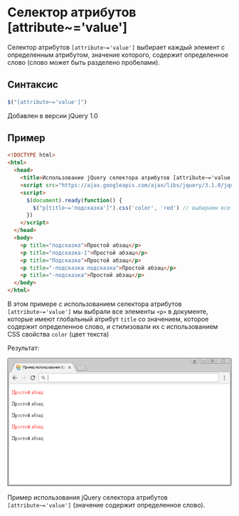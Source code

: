 # Селектор атрибутов [attribute~='value']

Селектор атрибутов `[attribute~='value']` выбирает каждый элемент с определенным атрибутом, значение которого, содержит определенное слово (слово может быть разделено пробелами).

## Синтаксис

```js
$("[attribute~='value']")
```

Добавлен в версии jQuery 1.0

## Пример

```html
<!DOCTYPE html>
<html>
  <head>
    <title>Использование jQuery селектора атрибутов [attribute~='value']</title>
    <script src="https://ajax.googleapis.com/ajax/libs/jquery/3.1.0/jquery.min.js"></script>
    <script>
      $(document).ready(function() {
        $("p[title~='подсказка']").css('color', 'red') // выбираем все HTML элементы <p>, которые имеют определенный атрибут, значение которого, содержит определенное слово и устанавливаем цвет текста - красный
      })
    </script>
  </head>
  <body>
    <p title="подсказка">Простой абзац</p>
    <p title="подсказка-1">Простой абзац</p>
    <p title="Подсказка">Простой абзац</p>
    <p title="-подсказка подсказка">Простой абзац</p>
    <p title="-подсказка">Простой абзац</p>
  </body>
</html>
```

В этом примере с использованием селектора атрибутов `[attribute~='value']` мы выбрали все элементы `<p>` в документе, которые имеют глобальный атрибут `title` со значением, которое содержит определенное слово, и стилизовали их с использованием CSS свойства `color` (цвет текста)

Результат:

![Пример использования jQuery селектора атрибутов (значение содержит определенное слово).](951.png)

Пример использования jQuery селектора атрибутов `[attribute~='value']` (значение содержит определенное слово).

